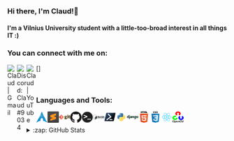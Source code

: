 ### Hi there, I'm Claud!👋
#### I'm a Vilnius University student with a little-too-broad interest in all things IT :)  
### You can connect with me on:

[<a href="mailto:klaudijuskung@gmail.com"><img align="left" alt="Claud | Gmail" width="22px" src="https://cdn.jsdelivr.net/npm/simple-icons@3.13.0/icons/gmail.svg" ></a>]
[<img align="left" alt="Discord: Claud#9034" width="22px" src="https://cdn.jsdelivr.net/npm/simple-icons@3.13.0/icons/discord.svg" />][discord]
[<img align="left" alt="Claud | YouTube" width="22px" src="https://cdn.jsdelivr.net/npm/simple-icons@v3/icons/youtube.svg" />][youtube]

<br />

### Languages and Tools:

<img align="left" alt="Linux" width="26px" src="https://github.com/github/explore/blob/main/topics/archlinux/archlinux.png" />
<img align="left" alt="Sublime Text" width="26px" src="https://github.com/github/explore/blob/main/topics/sublime-text/sublime-text.png" />
<img align="left" alt="Git" width="26px" src="https://raw.githubusercontent.com/github/explore/80688e429a7d4ef2fca1e82350fe8e3517d3494d/topics/git/git.png" />
<img align="left" alt="GitHub" width="26px" src="https://raw.githubusercontent.com/github/explore/78df643247d429f6cc873026c0622819ad797942/topics/github/github.png" />
<img align="left" alt="Terminal" width="26px" src="https://raw.githubusercontent.com/github/explore/80688e429a7d4ef2fca1e82350fe8e3517d3494d/topics/terminal/terminal.png" />
<img align="left" alt="Bash" width="26px" src="https://github.com/github/explore/blob/main/topics/bash/bash.png" />
<img align="left" alt="Powershell" width="26px" src="https://github.com/github/explore/blob/main/topics/powershell/powershell.png" />
<img align="left" alt="Python" width="26px" src="https://github.com/github/explore/blob/main/topics/python/python.png" />
<img align="left" alt="Django" width="26px" src="https://github.com/github/explore/blob/main/topics/django/django.png" />
<img align="left" alt="HTML 5" width="26px" src="https://github.com/github/explore/blob/main/topics/html/html.png" />
<img align="left" alt="CSS" width="26px" src="https://github.com/github/explore/blob/main/topics/css/css.png" />
<img align="left" alt="React" width="26px" src="https://github.com/github/explore/blob/main/topics/react/react.png" />
<img align="left" alt="Open-CV" width="26px" src="https://github.com/github/explore/blob/main/topics/opencv/opencv.png" />  

<br />  
<br />  

<details>
  <summary>:zap: GitHub Stats</summary>
  <img align="left" alt="6ftClaud's GitHub Stats" src="https://github-readme-stats.codestackr.vercel.app/api?username=6ftClaud&show_icons=true&hide_border=true" />
</details>

[discord]: https://discordapp.com/users/813878250375348234
[youtube]: https://www.youtube.com/channel/UCcDVObsx6LNqU4umzXuvTsw